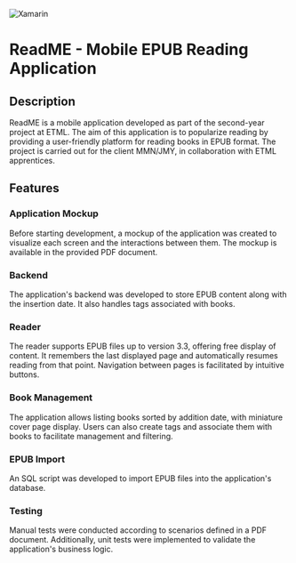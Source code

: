 ![Xamarin](https://img.shields.io/badge/Xamarin-3199DC?style=for-the-badge&logo=xamarin&logoColor=white)
# ReadME - Mobile EPUB Reading Application

## Description
ReadME is a mobile application developed as part of the second-year project at ETML. The aim of this application is to popularize reading by providing a user-friendly platform for reading books in EPUB format. The project is carried out for the client MMN/JMY, in collaboration with ETML apprentices.

## Features

### Application Mockup
Before starting development, a mockup of the application was created to visualize each screen and the interactions between them. The mockup is available in the provided PDF document.

### Backend
The application's backend was developed to store EPUB content along with the insertion date. It also handles tags associated with books.

### Reader
The reader supports EPUB files up to version 3.3, offering free display of content. It remembers the last displayed page and automatically resumes reading from that point. Navigation between pages is facilitated by intuitive buttons.

### Book Management
The application allows listing books sorted by addition date, with miniature cover page display. Users can also create tags and associate them with books to facilitate management and filtering.

### EPUB Import
An SQL script was developed to import EPUB files into the application's database.

### Testing
Manual tests were conducted according to scenarios defined in a PDF document. Additionally, unit tests were implemented to validate the application's business logic.
